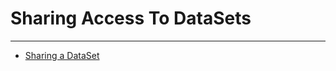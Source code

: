 


Sharing Access To DataSets
==========================
***
* [Sharing a DataSet](../../raw_kb/article/sharing_a_dataset/index.html)
